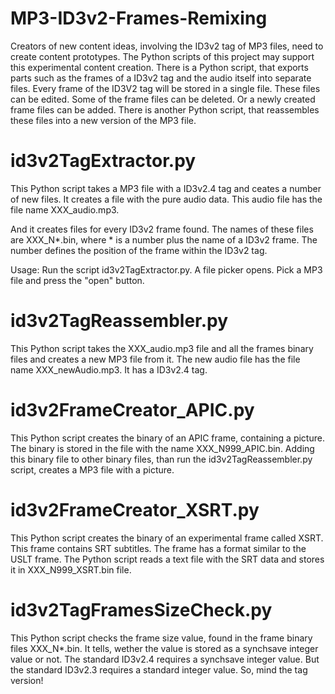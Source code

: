 # MP3-ID3v2-Frames-Remixing

Creators of new content ideas, involving the ID3v2 tag of MP3 files, need to create content prototypes. The Python scripts of this project may support this experimental content creation. There is a Python script, that exports parts such as the frames of a ID3v2 tag and the audio itself into separate files. Every frame of the ID3V2 tag will be stored in a single file. These files can be edited. Some of the frame files can be deleted. Or a newly created frame files can be added. There is another Python script, that reassembles these files into a new version of the MP3 file.

# id3v2TagExtractor.py

This Python script takes a MP3 file with a ID3v2.4 tag and ceates a number of new files. It creates a file with the pure audio data. This audio file has the file name XXX_audio.mp3.

And it creates files for every ID3v2 frame found. The names of these files are XXX_N*.bin, where * is a number plus the name of a ID3v2 frame. The number defines the position of the frame within the ID3v2 tag.

Usage: Run the script id3v2TagExtractor.py. A file picker opens. Pick a MP3 file and press the "open" button. 

# id3v2TagReassembler.py

This Python script takes the XXX_audio.mp3 file and all the frames binary files and creates a new MP3 file from it. The new audio file has the file name XXX_newAudio.mp3. It has a ID3v2.4 tag.

# id3v2FrameCreator_APIC.py

This Python script creates the binary of an APIC frame, containing a picture. The binary is stored in the file with the name XXX_N999_APIC.bin. Adding this binary file to other binary files, than run the id3v2TagReassembler.py script, creates a MP3 file with a picture.

# id3v2FrameCreator_XSRT.py

This Python script creates the binary of an experimental frame called XSRT. This frame contains SRT subtitles. The frame has a format similar to the USLT frame. The Python script reads a text file with the SRT data and stores it in XXX_N999_XSRT.bin file.

# id3v2TagFramesSizeCheck.py

This Python script checks the frame size value, found in the frame binary files XXX_N*.bin. It tells, wether the value is stored as a synchsave integer value or not. The standard ID3v2.4 requires a synchsave integer value. But the standard ID3v2.3 requires a standard integer value. So, mind the tag version!

